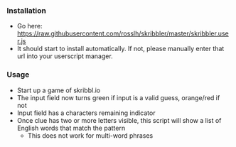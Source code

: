 ### Installation
* Go here: https://raw.githubusercontent.com/rosslh/skribbler/master/skribbler.user.js
* It should start to install automatically. If not, please manually enter that url into your userscript manager.

### Usage
* Start up a game of skribbl.io
* The input field now turns green if input is a valid guess, orange/red if not
* Input field has a characters remaining indicator
* Once clue has two or more letters visible, this script will show a list of English words that match the pattern
    * This does not work for multi-word phrases
